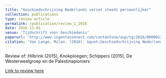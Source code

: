 ```yaml
---
title: "Geschiedschrijving Nederlands verzet steeds persoonlijker"
collection: publications
type: review article
permalink: /publication/review_1_2016
date: 2016-11-01
venue: 'Tijdschrift voor Geschiedenis'
paperurl: 'http://www.ingentaconnect.com/contentone/aup/tg/2016/00000129/00000004/art00007'
citation: 'Van Lange, Milan. (2016). &quot;Geschiedschrijving Nederlands verzet steeds persoonlijker.&quot; <i>Tijdschrift voor Geschiedenis</i>. 129:4.'
---
```

Review of: Hilbrink (2015), Knokploegen; Schippers (2015), De Westerweelgroep en de Palestinapioniers

[Link to review here](http://www.ingentaconnect.com/contentone/aup/tg/2016/00000129/00000004/art00007)
